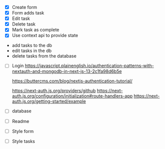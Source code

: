 - [x] Create form
- [x] Form adds task
- [x] Edit task
- [x] Delete task
- [x] Mark task as complete
- [x] Use context api to provide state
- add tasks to the db
- edit tasks in the db
- delete tasks from the database
- [ ] Login
      https://javascript.plainenglish.io/authentication-patterns-with-nextauth-and-mongodb-in-next-js-13-2c1fa98d6b5e

  https://buttercms.com/blog/nextjs-authentication-tutorial/

  https://next-auth.js.org/providers/github
  https://next-auth.js.org/configuration/initialization#route-handlers-app
  https://next-auth.js.org/getting-started/example

- [ ] database
- [ ] Readme
- [ ] Style form
- [ ] Style tasks
